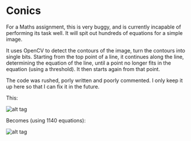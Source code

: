 Conics
======

For a Maths assignment, this is very buggy, and is currently incapable of performing its task well.
It will spit out hundreds of equations for a simple image.

It uses OpenCV to detect the contours of the image, turn the contours into single bits. Starting from the top point of a line, it continues along the line, determining the equation of the line, until a point no longer fits in the equation (using a threshold).
It then starts again from that point. 

The code was rushed, porly written and poorly commented. I only keep it up here so that I can fix it in the future.

This:

![alt tag](https://raw.github.com/noahingham/Conics/master/rio-ro.jpg)

Becomes (using 1140 equations):

![alt tag](http://i.imgur.com/TlJuLSm.jpg)
